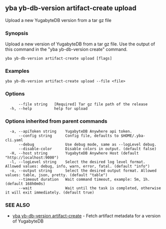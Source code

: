 ## yba yb-db-version artifact-create upload

Upload a new YugabyteDB version from a tar gz file

### Synopsis

Upload a new version of YugabyteDB from a tar gz file. Use the output of this command in the "yba yb-db-version create" command.

```
yba yb-db-version artifact-create upload [flags]
```

### Examples

```
yba yb-db-version artifact-create upload --file <file>
```

### Options

```
      --file string   [Required] Tar gz file path of the release
  -h, --help          help for upload
```

### Options inherited from parent commands

```
  -a, --apiToken string    YugabyteDB Anywhere api token.
      --config string      Config file, defaults to $HOME/.yba-cli.yaml
      --debug              Use debug mode, same as --logLevel debug.
      --disable-color      Disable colors in output. (default false)
  -H, --host string        YugabyteDB Anywhere Host (default "http://localhost:9000")
  -l, --logLevel string    Select the desired log level format. Allowed values: debug, info, warn, error, fatal. (default "info")
  -o, --output string      Select the desired output format. Allowed values: table, json, pretty. (default "table")
      --timeout duration   Wait command timeout, example: 5m, 1h. (default 168h0m0s)
      --wait               Wait until the task is completed, otherwise it will exit immediately. (default true)
```

### SEE ALSO

* [yba yb-db-version artifact-create](yba_yb-db-version_artifact-create.md)	 - Fetch artifact metadata for a version of YugabyteDB

